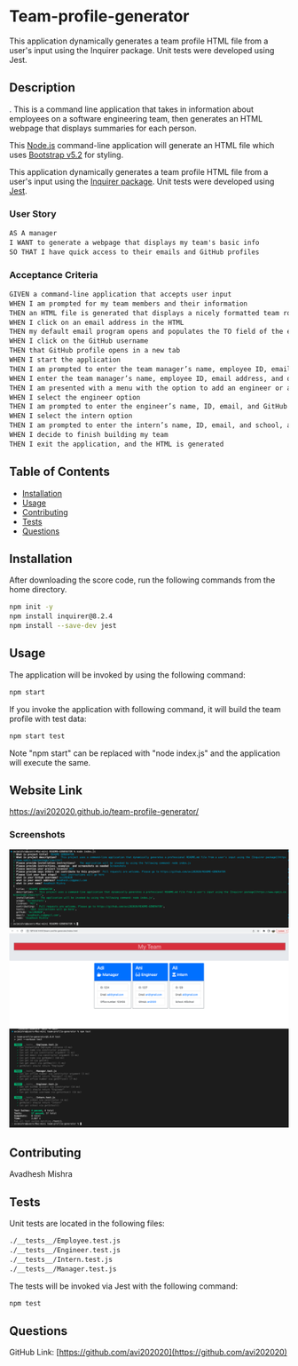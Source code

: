 # Team-profile-generator
This application dynamically generates a team profile HTML file from a user's input using the Inquirer package. Unit tests were developed using Jest.


## Description

. This is a command line application that takes in information about employees on a software engineering team, then generates an HTML webpage that displays summaries for each person.

This [Node.js](https://nodejs.org/en/) command-line application will generate an HTML file which uses [Bootstrap v5.2](https://getbootstrap.com/) for styling.

This application dynamically generates a team profile HTML file from a user's input using the [Inquirer package](https://www.npmjs.com/package/inquirer/v/8.2.4). Unit tests were developed using [Jest](https://jestjs.io/).

### User Story

```md
AS A manager
I WANT to generate a webpage that displays my team's basic info
SO THAT I have quick access to their emails and GitHub profiles
```

### Acceptance Criteria

```md
GIVEN a command-line application that accepts user input
WHEN I am prompted for my team members and their information
THEN an HTML file is generated that displays a nicely formatted team roster based on user input
WHEN I click on an email address in the HTML
THEN my default email program opens and populates the TO field of the email with the address
WHEN I click on the GitHub username
THEN that GitHub profile opens in a new tab
WHEN I start the application
THEN I am prompted to enter the team manager’s name, employee ID, email address, and office number
WHEN I enter the team manager’s name, employee ID, email address, and office number
THEN I am presented with a menu with the option to add an engineer or an intern or to finish building my team
WHEN I select the engineer option
THEN I am prompted to enter the engineer’s name, ID, email, and GitHub username, and I am taken back to the menu
WHEN I select the intern option
THEN I am prompted to enter the intern’s name, ID, email, and school, and I am taken back to the menu
WHEN I decide to finish building my team
THEN I exit the application, and the HTML is generated
```

## Table of Contents

- [Installation](#installation)
- [Usage](#usage)
- [Contributing](#contributing)
- [Tests](#tests)
- [Questions](#questions)

## Installation

After downloading the score code, run the following commands from the home directory.

```bash
npm init -y
npm install inquirer@8.2.4
npm install --save-dev jest
```

## Usage

The application will be invoked by using the following command:

```bash
npm start
```

If you invoke the application with following command, it will build the team profile with test data:

```bash
npm start test
```

Note "npm start" can be replaced with "node index.js" and the application will execute the same.
## Website Link

https://avi202020.github.io/team-profile-generator/


### Screenshots

![Application Execution Demo](https://github.com/avi202020/team-profile-generator/blob/main/screenshots/application_execution_demo.png)
![Application Output Demo](https://github.com/avi202020/team-profile-generator/blob/main/screenshots/application_output_demo.png)
![Test Exsecution Demo](https://github.com/avi202020/team-profile-generator/blob/main/screenshots/test_execution_demo.png)

## Contributing
Avadhesh Mishra


## Tests

Unit tests are located in the following files:

```md
./__tests__/Employee.test.js
./__tests__/Engineer.test.js
./__tests__/Intern.test.js
./__tests__/Manager.test.js
```

The tests will be invoked via Jest with the following command:

```bash
npm test
```

## Questions

GitHub Link: [https://github.com/avi202020](https://github.com/avi202020)